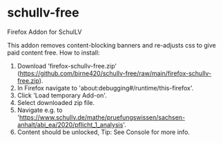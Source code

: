 # schullv-free
Firefox Addon for SchulLV

This addon removes content-blocking banners and re-adjusts css to give paid content free.
How to install:
1) Download 'firefox-schullv-free.zip' (https://github.com/birne420/schullv-free/raw/main/firefox-schullv-free.zip).
2) In Firefox navigate to 'about:debugging#/runtime/this-firefox'.
3) Click 'Load temporary Add-on'.
4) Select downloaded zip file.
5) Navigate e.g. to 'https://www.schullv.de/mathe/pruefungswissen/sachsen-anhalt/abi_ea/2020/pflicht_1_analysis'.
6) Content should be unlocked, Tip: See Console for more info.
